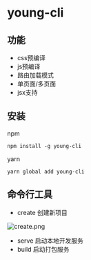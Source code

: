 # young-cli

## 功能
- css预编译
- js预编译
- 路由加载模式
- 单页面/多页面
- jsx支持

## 安装
npm
```
npm install -g young-cli 
```

yarn 
```
yarn global add young-cli
```

## 命令行工具

- create <app-name> 创建新项目

![create.png](https://i.loli.net/2020/07/16/Zw6hvCzn8dYSfpk.png)

- serve  启动本地开发服务
- build  启动打包服务








